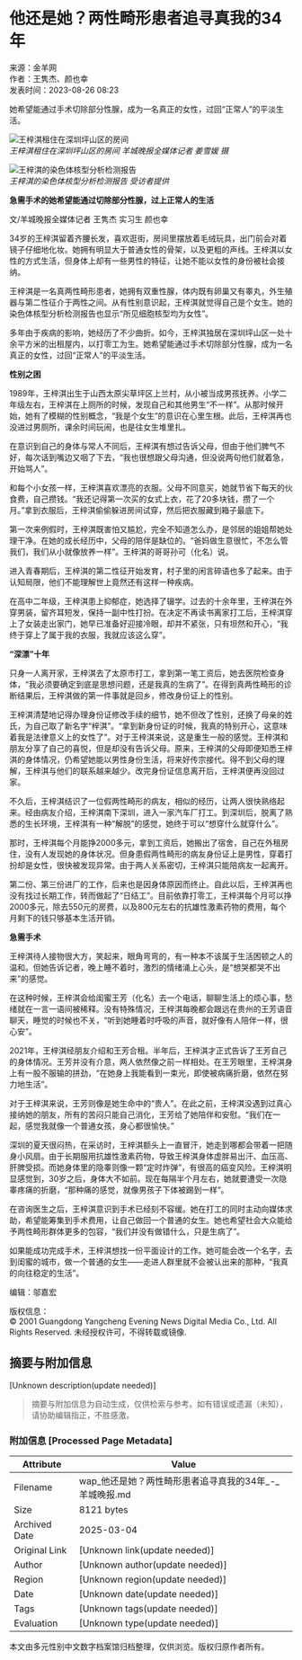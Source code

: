 # 他还是她？两性畸形患者追寻真我的34年

来源：金羊网  
作者：王隽杰、颜也幸  
发表时间：2023-08-26 08:23  

她希望能通过手术切除部分性腺，成为一名真正的女性，过回“正常人”的平淡生活。

![王梓淇租住在深圳坪山区的房间](https://wap.ycwb.com/pic/2023-08/26/52163181_c546ada1-098a-4532-aef3-7bddbfbb14d7copy_batchwmcopy.jpg)  
*王梓淇租住在深圳坪山区的房间 羊城晚报全媒体记者 姜雪媛 摄*

![王梓淇的染色体核型分析检测报告](https://wap.ycwb.com/pic/2023-08/26/52163181_be681ae4-7dbc-4a3d-b1b0-cfb3fe597458copycopy.jpg)  
*王梓淇的染色体核型分析检测报告 受访者提供*

**急需手术的她希望能通过切除部分性腺，过上正常人的生活**

文/羊城晚报全媒体记者 王隽杰 实习生 颜也幸

34岁的王梓淇留着齐腰长发，喜欢逛街，房间里摆放着毛绒玩具，出门前会对着镜子仔细地化妆。她拥有明显大于普通女性的骨架，以及更粗的声线。王梓淇以女性的方式生活，但身体上却有一些男性的特征，让她不能以女性的身份被社会接纳。

王梓淇是一名真两性畸形患者，她拥有双重性腺，体内既有卵巢又有睾丸，外生殖器与第二性征介于两性之间。从有性别意识起，王梓淇就觉得自己是个女生。她的染色体核型分析检测报告也显示“所见细胞核型均为女性”。

多年由于疾病的影响，她经历了不少曲折。如今，王梓淇独居在深圳坪山区一处十余平方米的出租屋内，以打零工为生。她希望能通过手术切除部分性腺，成为一名真正的女性，过回“正常人”的平淡生活。

**性别之困**

1989年，王梓淇出生于山西太原尖草坪区上兰村，从小被当成男孩抚养。小学二年级左右，王梓淇在上厕所的时候，发现自己和其他男生“不一样”。从那时候开始，她有了模糊的性别概念，“我是个女生”的意识在心里生根。此后，王梓淇再也没进过男厕所，课余时间玩闹，也是往女生堆里扎。

在意识到自己的身体与常人不同后，王梓淇有想过告诉父母，但由于他们脾气不好，每次话到嘴边又咽了下去，“我也很想跟父母沟通，但没说两句他们就着急，开始骂人”。

和每个小女孩一样，王梓淇喜欢漂亮的衣服。父母不同意买，她就节省下每天的伙食费，自己攒钱。“我还记得第一次买的女式上衣，花了20多块钱，攒了一个月。”拿到衣服后，王梓淇偷偷躲进房间试穿，然后把衣服藏到箱子最底下。

第一次来例假时，王梓淇既害怕又尴尬，完全不知道怎么办，是邻居的姐姐帮她处理干净。在她的成长经历中，父母的陪伴是缺位的。“爸妈做生意很忙，不怎么管我们，我们从小就像放养一样”。王梓淇的哥哥孙可（化名）说。

进入青春期后，王梓淇的第二性征开始发育，村子里的闲言碎语也多了起来。由于认知局限，他们不能理解世上竟然还有这样一种疾病。

在高中二年级，王梓淇患上抑郁症，她选择了辍学。过去的十余年里，王梓淇在外穿男装，留齐耳短发，保持一副中性打扮。在决定不再读书离家打工后，王梓淇穿上了女装走出家门，她早已准备好迎接冷眼，却并不紧张，只有坦然和开心，“我终于穿上了属于我的衣服，我就应该这么穿”。

**“深漂”十年**

只身一人离开家，王梓淇去了太原市打工，拿到第一笔工资后，她去医院检查身体，“我必须要确定到底是思想问题，还是我真的生病了”。在得到真两性畸形的诊断结果后，王梓淇做的第一件事就是回乡，修改身份证上的性别。

王梓淇清楚地记得办理身份证修改手续的细节，她不但改了性别，还换了母亲的姓氏，为自己取了新名字“梓淇”。“拿到新身份证的时候，我真的特别开心，这意味着我是法律意义上的女性了”。对于王梓淇来说，这是重生一般的感觉。王梓淇和朋友分享了自己的喜悦，但是却没有告诉父母。原来，王梓淇的父母即便知悉王梓淇的身体情况，仍希望她能以男性身份生活，将来好传宗接代。得不到父母的理解，王梓淇与他们的联系越来越少。改完身份证信息离开后，王梓淇便再没回过家。

不久后，王梓淇结识了一位假两性畸形的病友，相似的经历，让两人很快熟络起来。经由病友介绍，王梓淇南下深圳，进入一家汽车厂打工。到深圳后，脱离了熟悉的生长环境，王梓淇有一种“解脱”的感觉，她终于可以“想穿什么就穿什么”。

那时，王梓淇每个月能挣2000多元，拿到工资后，她搬出了宿舍，自己在外租房住，没有人发现她的身体状况。但身患假两性畸形的病友身份证上是男性，穿着打扮却是女性，很快被发现异常。由于两人关系密切，王梓淇只能陪病友一起离开。

第二份、第三份进厂的工作，后来也是因身体原因而终止。自此以后，王梓淇再也没有找过长期工作，转而做起了“日结工”。目前依靠打零工，王梓淇每个月可以挣2000多元，除去550元的房费，以及800元左右的抗雄性激素药物的费用，每个月剩下的钱只够基本生活开销。

**急需手术**

王梓淇待人接物很大方，笑起来，眼角弯弯的，有一种本不该属于生活困顿之人的温和。但她告诉记者，晚上睡不着时，激烈的情绪涌上心头，是“想哭都哭不出来”的感觉。

在这种时候，王梓淇会给闺蜜王芳（化名）去一个电话，聊聊生活上的烦心事，愁绪就在一言一语间被稀释。没有特殊情况，王梓淇每晚都会跟远在贵州的王芳语音聊天，睡觉的时候也不关，“听到她睡着时呼吸的声音，就好像有人陪伴一样，很心安”。

2021年，王梓淇经朋友介绍和王芳合租。半年后，王梓淇才正式告诉了王芳自己的身体情况。王芳并没有介意，两人依然像之前一样相处。在王芳眼里，王梓淇身上有一股不服输的拼劲，“在她身上我能看到一束光，即使被病痛折磨，依然在努力地生活”。

对于王梓淇来说，王芳则像是她生命中的“贵人”。在此之前，王梓淇没遇到过真心接纳她的朋友，所有的苦闷只能自己消化，王芳给了她陪伴和安慰。“我们在一起，感觉我就像一个普通女孩，身心都很愉快。”

深圳的夏天很闷热，在采访时，王梓淇额头上一直冒汗，她走到哪都会带着一把随身小风扇。由于长期服用抗雄性激素药物，导致王梓淇身体虚胖易出汗、血压高、肝脾受损。而她身体里的隐睾则像一颗“定时炸弹”，有很高的癌变风险。王梓淇明显感觉到，30岁之后，身体大不如前。现在每隔半个月左右，她就要遭受一次隐睾疼痛的折磨，“那种痛的感觉，就像男孩子下体被踢到一样”。

在咨询医生之后，王梓淇意识到手术已经刻不容缓。她在打工的同时主动向媒体求助，希望能筹集到手术费用，让自己做回一个普通的女生。她也希望社会大众能给予两性畸形群体更多的包容，“我们并没有做错什么，只是生病了”。

如果能成功完成手术，王梓淇想找一份平面设计的工作。她可能会改一个名字，去到闺蜜的城市，做一个普通的女生——走进人群里就不会被认出来的那种，“我真的向往稳定的生活”。

编辑：邬嘉宏  

版权信息：  
© 2001 Guangdong Yangcheng Evening News Digital Media Co., Ltd. All Rights Reserved. 未经授权许可，不得转载或镜像.
<!-- tcd_original_link https://wap.ycwb.com/2023-08/26/content_52163181.htm -->


## 摘要与附加信息

<!-- tcd_abstract -->
[Unknown description(update needed)]
<!-- tcd_abstract_end -->

> 摘要与附加信息为自动生成，仅供检索与参考。如有错误或遗漏（未知），请协助编辑指正，不胜感激。

### 附加信息 [Processed Page Metadata]

| Attribute       | Value                                  |
|-----------------|----------------------------------------|
| Filename        | wap_他还是她？两性畸形患者追寻真我的34年_-_羊城晚报.md                             |
| Size            | 8121 bytes                           |
| Archived Date   | 2025-03-04                             |
| Original Link   | [Unknown link(update needed)]                       |
| Author          | [Unknown author(update needed)]                               |
| Region          | [Unknown region(update needed)]                               |
| Date            | [Unknown date(update needed)]                                 |
| Tags            | [Unknown tags(update needed)]                                 |
| Evaluation            | [Unknown type(update needed)]                                 |
<!-- tcd_table_end -->

本文由多元性别中文数字档案馆归档整理，仅供浏览。版权归原作者所有。
